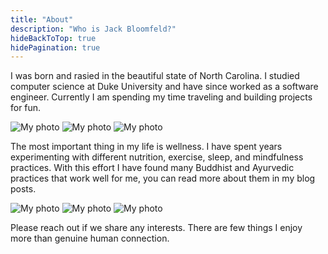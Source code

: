 ```yaml
---
title: "About"
description: "Who is Jack Bloomfeld?"
hideBackToTop: true
hidePagination: true
---
```


I was born and rasied in the beautiful state of North Carolina. I studied computer science at Duke University and have since worked as a software engineer. Currently I am spending my time traveling and building projects for fun.

<div class="image-row">

![My photo](acatenango.jpg#xs)
![My photo](acatenango3.jpeg#xs "Volcán Acatenango - Guatemala")
![My photo](acatenango2.jpg#xs)

</div>

The most important thing in my life is wellness. I have spent years experimenting with different nutrition, exercise, sleep, and mindfulness practices. With this effort I have found many Buddhist and Ayurvedic practices that work well for me, you can read more about them in my blog posts.

<div class="image-row">

![My photo](denali.jpeg#xs "Denali - Alaska")
![My photo](lake-atitlan.jpeg#xs "Xela Highlands - Guatemala")
![My photo](lake-atitlan2.jpeg#xs "Lake Atitlan - Guatemala")

</div>

Please reach out if we share any interests. There are few things I enjoy more than genuine human connection.
